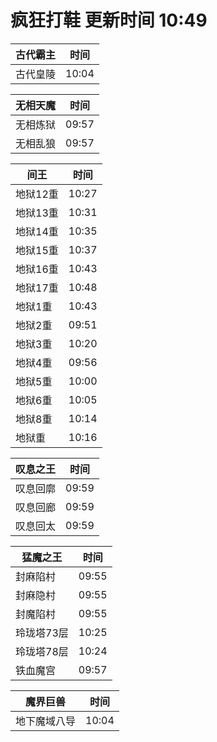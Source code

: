 # 疯狂打鞋 更新时间 10:49

| 古代霸主   | 时间    |
|--------|-------|
| 古代皇陵 | 10:04 |

| 无相天魔   | 时间    |
|--------|-------|
| 无相炼狱 | 09:57 |
| 无相乱狼 | 09:57 |

| 间王   | 时间    |
|--------|-------|
| 地狱12重 | 10:27 |
| 地狱13重 | 10:31 |
| 地狱14重 | 10:35 |
| 地狱15重 | 10:37 |
| 地狱16重 | 10:43 |
| 地狱17重 | 10:48 |
| 地狱1重 | 10:43 |
| 地狱2重 | 09:51 |
| 地狱3重 | 10:20 |
| 地狱4重 | 09:56 |
| 地狱5重 | 10:00 |
| 地狱6重 | 10:05 |
| 地狱8重 | 10:14 |
| 地狱重 | 10:16 |

| 叹息之王   | 时间    |
|--------|-------|
| 叹息回廓 | 09:59 |
| 叹息回廊 | 09:59 |
| 叹息回太 | 09:59 |

| 猛魔之王   | 时间    |
|--------|-------|
| 封麻陷村 | 09:55 |
| 封麻隐村 | 09:55 |
| 封魔陷村 | 09:55 |
| 玲珑塔73层 | 10:25 |
| 玲珑塔78层 | 10:24 |
| 铁血魔宫 | 09:57 |

| 魔界巨兽   | 时间    |
|--------|-------|
| 地下魔域八导 | 10:04 |